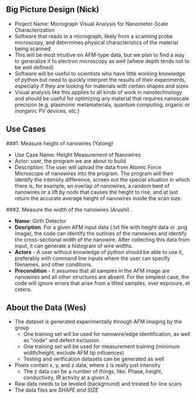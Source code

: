 ## Big Picture Design  (Nick)
- Project Name: Micrograph Visual Analysis for Nanometer-Scale Characterization
- Software that reads in a micrograph, likely from a scanning probe microscopy, and determines physical characteristics of the material being scanned
- This will be most intuitive on AFM-type data, but we plan to find a way to generalize it to electron microscopy as well (where depth tends not to be well defined)
- Software will be useful to scientists who have little working knowledge of python but need to quickly interpret the results of their experiments, especially if they are looking for materials with certain shapes and sizes
- Visual analysis like this applies to all kinds of work in nanotechnology and should be useful for optimizing any material that requires nanoscale precision (e.g. plasmonic metamaterials, quantum computing, organic or inorganic PV devices, etc.)

## Use Cases  
###1. Measure height of nanowires (Yatong)
 - Use Case Name: Height Measurement of Nanowires
 - Actor: user, the program we are about to build
 - Description: The user will upload the data from Atomic Force Microscope of nanowires into the program. The program will then identify the intensity difference, screen out the special situation in which there is, for example, an overlap of nanowires, a random bent of nanowires or a lift by nods that causes the height to rise, and at last return the accurate average height of nanowires inside the scan size. 

###2. Measure the width of the nanowires (Arushi) . 
- **Name**: Girth Detector
- **Desription**: For a given AFM input data (.txt file with height data or .png image), the code can identify the outlines of the nanowires and identify the cross-sectional width of the nanowire. After collecting this data from input, it can generate a histogram of wire widths.  
- **Actors** - A user without knowledge of python should be able to use it, preferably with command line inputs where the user can specify filenames, and other conditions. 
- **Precondition** - It assumes that all samples in the AFM image are nanowires and all other structures are absent. For the simplest case, the code will ignore errors that arise from a tilted samples, over exposure, et cetera.  

## About the Data (Wes)
- The dataset is generated experimentally through AFM imaging by the group
  - One training set will be used for nanowire/edge identification, as well as "node" and defect exclusion
  - One training set will be used for measurement training (minimum width/height, exclude AFM tip influences)
  - Testing and verification datasets can be generated as well
- Pixels contain x, y, and z data, where z is really just intensity
  - The z data can be a number of things, like: Phase, height, conductivity, IR activity at a given $\lambda$
- Raw data needs to be leveled (background) and treated for line scars
- The data files are *SHAPE and SIZE*
